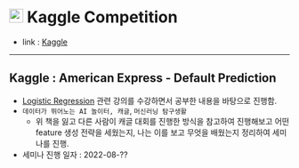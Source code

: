 # <img src="https://symbols.getvecta.com/stencil_86/5_kaggle-icon.c9fc72341a.svg" title = "kaggle" height = "25px" width = "25px"> Kaggle Competition
- link : [Kaggle](https://www.kaggle.com/competitions/amex-default-prediction)

---

## Kaggle : American Express - Default Prediction
- [Logistic Regression](https://github.com/yongchoooon/TIL/tree/main/ML/Logistic_Regression) 관련 강의를 수강하면서 공부한 내용을 바탕으로 진행함.
- `데이터가 뛰어노는 AI 놀이터, 캐글`, `머신러닝 탐구생활`
  - 위 책을 잃고 다른 사람이 캐글 대회를 진행한 방식을 참고하여 진행해보고 어떤 feature 생성 전략을 세웠는지, 나는 이를 보고 무엇을 배웠는지 정리하여 세미나를 진행.
- 세미나 진행 일자 : 2022-08-??
